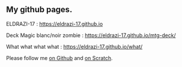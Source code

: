 <h2>My github pages.</h2>

ELDRAZI-17 :
https://eldrazi-17.github.io

Deck Magic blanc/noir zombie :
https://eldrazi-17.github.io/mtg-deck/

What what what what :
https://eldrazi-17.github.io/what/

Please follow me <a href="https://github.com/ELDRAZI-17">on Github</a> and <a href="https://scratch.mit.edu/users/ELDRAZI-17/">on Scratch</a>.
